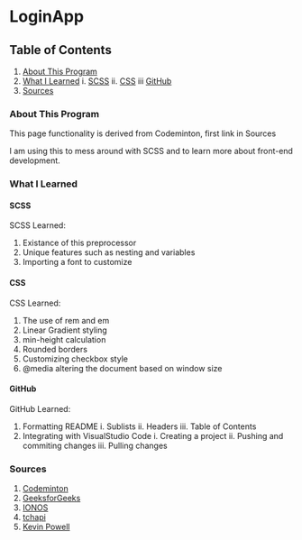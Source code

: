 # LoginApp
## Table of Contents
1. [About This Program](###About-This-Program)
2. [What I Learned](###What-I-Learned)
    i. [SCSS](####SCSS)
    ii. [CSS](####CSS)
    iii [GitHub](####GitHub)
3. [Sources](###Sources)

### About This Program
This page functionality is derived from Codeminton, first link in Sources

I am using this to mess around with SCSS and to learn more about front-end development.

### What I Learned
#### SCSS
SCSS Learned:
1. Existance of this preprocessor
2. Unique features such as nesting and variables
3. Importing a font to customize

#### CSS
CSS Learned:
1. The use of rem and em
2. Linear Gradient styling
3. min-height calculation
4. Rounded borders
5. Customizing checkbox style
6. @media altering the document based on window size

#### GitHub
GitHub Learned:
1. Formatting README
    i. Sublists
    ii. Headers
    iii. Table of Contents
2. Integrating with VisualStudio Code
    i. Creating a project
    ii. Pushing and commiting changes
    iii. Pulling changes

### Sources
1. [Codeminton](https://www.youtube.com/watch?v=9g7rFjOuggU&list=PLubtSAbWc9Wux8swIjmdaK1G67oFnsK3W&index=9&t=290s "HTML and SCSS tutorial")
2. [GeeksforGeeks](https://www.geeksforgeeks.org/what-is-the-difference-between-css-and-scss/ "CSS vs SCSS")
3. [IONOS](https://www.ionos.com/digitalguide/websites/web-development/readme-file/ "README Format Guide")
4. [tchapi](https://github.com/tchapi/markdown-cheatsheet/blob/master/README.md "README Format Cheat Sheet")
5. [Kevin Powell](https://www.youtube.com/watch?v=_-aDOAMmDHI "CSS em and rem explained")